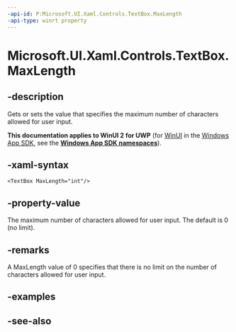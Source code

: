 ```yaml
---
-api-id: P:Microsoft.UI.Xaml.Controls.TextBox.MaxLength
-api-type: winrt property
---
```


<!-- Property syntax
public int MaxLength { get;  set; }
-->

# Microsoft.UI.Xaml.Controls.TextBox.MaxLength

## -description
Gets or sets the value that specifies the maximum number of characters allowed for user input.

**This documentation applies to WinUI 2 for UWP** (for [WinUI](/windows/apps/winui/winui3/) in the [Windows App SDK](/windows/apps/windows-app-sdk/), see the **[Windows App SDK namespaces](/windows/windows-app-sdk/api/winrt/)**).

## -xaml-syntax
```xaml
<TextBox MaxLength="int"/>
```


## -property-value
The maximum number of characters allowed for user input. The default is 0 (no limit).

## -remarks
A MaxLength value of 0 specifies that there is no limit on the number of characters allowed for user input.

## -examples

## -see-also
